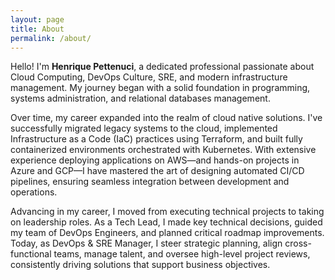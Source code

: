 ```yaml
---
layout: page
title: About
permalink: /about/
---
```


Hello! I'm __Henrique Pettenuci__, a dedicated professional passionate about Cloud Computing, DevOps Culture, SRE, and modern infrastructure management. My journey began with a solid foundation in programming, systems administration, and relational databases management.

Over time, my career expanded into the realm of cloud native solutions. I've successfully migrated legacy systems to the cloud, implemented Infrastructure as a Code (IaC) practices using Terraform, and built fully containerized environments orchestrated with Kubernetes. With extensive experience deploying applications on AWS—and hands-on projects in Azure and GCP—I have mastered the art of designing automated CI/CD pipelines, ensuring seamless integration between development and operations.

Advancing in my career, I moved from executing technical projects to taking on leadership roles. As a Tech Lead, I made key technical decisions, guided my team of DevOps Engineers, and planned critical roadmap improvements. Today, as DevOps & SRE Manager, I steer strategic planning, align cross-functional teams, manage talent, and oversee high-level project reviews, consistently driving solutions that support business objectives.
